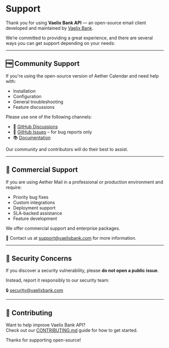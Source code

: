 # Support

Thank you for using **Vaelix Bank API** — an open-source email client developed and maintained by [Vaelix Bank](https://vaelixbank.com).

We’re committed to providing a great experience, and there are several ways you can get support depending on your needs:

---

## 🆓 Community Support

If you're using the open-source version of Aether Calendar and need help with:

- Installation
- Configuration
- General troubleshooting
- Feature discussions

Please use one of the following channels:

- 💬 [GitHub Discussions](https://github.com/vaelixbank/vaelix-api/discussions)
- 🐞 [GitHub Issues](https://github.com/vaelixbank/vaelix-api/issues) – for bug reports only
- 📚 [Documentation](https://wiki.vaelixbank.com)

Our community and contributors will do their best to assist.

---

## 💼 Commercial Support

If you are using Aether Mail in a professional or production environment and require:

- Priority bug fixes
- Custom integrations
- Deployment support
- SLA-backed assistance
- Feature development

We offer commercial support and enterprise packages.

📧 Contact us at [support@vaelixbank.com](mailto:support@vaelixbank.com) for more information.

---

## 🔐 Security Concerns

If you discover a security vulnerability, please **do not open a public issue**.

Instead, report it responsibly to our security team:

🔒 [security@vaelixbank.com](mailto:security@vaelixbank.com)

---

## 🙏 Contributing

Want to help improve Vaelix Bank API?  
Check out our [CONTRIBUTING.md](./CONTRIBUTING.md) guide for how to get started.

Thanks for supporting open-source!